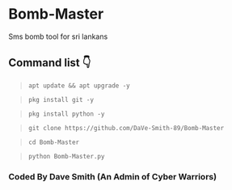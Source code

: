 # Bomb-Master

Sms bomb tool for sri lankans

## Command list 👇

>`apt update && apt upgrade -y`

>`pkg install git -y`

>`pkg install python -y`

>`git clone https://github.com/DaVe-Smith-89/Bomb-Master`

>`cd Bomb-Master`

>`python Bomb-Master.py`

### Coded By Dave Smith (An Admin of Cyber Warriors)
